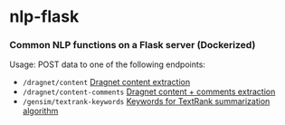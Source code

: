 # nlp-flask
### Common NLP functions on a Flask server (Dockerized)

Usage:
POST data to one of the following endpoints:
- `/dragnet/content` [Dragnet content extraction](https://github.com/dragnet-org/dragnet)
- `/dragnet/content-comments` [Dragnet content + comments extraction](https://github.com/dragnet-org/dragnet)
- `/gensim/textrank-keywords` [Keywords for TextRank summarization algorithm](https://radimrehurek.com/gensim/summarization/keywords.html)
